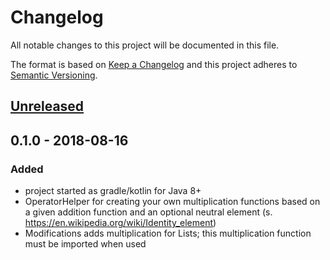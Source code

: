 # Changelog
All notable changes to this project will be documented in this file.

The format is based on [Keep a Changelog](http://keepachangelog.com/en/1.0.0/)
and this project adheres to [Semantic Versioning](http://semver.org/spec/v2.0.0.html).

## [Unreleased]



## 0.1.0 - 2018-08-16
### Added
- project started as gradle/kotlin for Java 8+
- OperatorHelper for creating your own multiplication functions based on a given addition function and an optional neutral element (s. https://en.wikipedia.org/wiki/Identity_element)
- Modifications adds multiplication for Lists; this multiplication function must be imported when used

[Unreleased]: https://github.com/Joachimalaya/operators/compare/0.1.0...HEAD